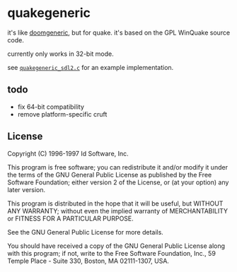 # quakegeneric

it's like [doomgeneric](https://github.com/ozkl/doomgeneric), but for quake. it's based on the GPL WinQuake source code.

currently only works in 32-bit mode.

see [`quakegeneric_sdl2.c`](./source/quakegeneric_sdl2.c) for an example implementation.

## todo

- fix 64-bit compatibility
- remove platform-specific cruft

## License

Copyright (C) 1996-1997 Id Software, Inc.

This program is free software; you can redistribute it and/or
modify it under the terms of the GNU General Public License
as published by the Free Software Foundation; either version 2
of the License, or (at your option) any later version.

This program is distributed in the hope that it will be useful,
but WITHOUT ANY WARRANTY; without even the implied warranty of
MERCHANTABILITY or FITNESS FOR A PARTICULAR PURPOSE.  

See the GNU General Public License for more details.

You should have received a copy of the GNU General Public License
along with this program; if not, write to the Free Software
Foundation, Inc., 59 Temple Place - Suite 330, Boston, MA  02111-1307, USA.

